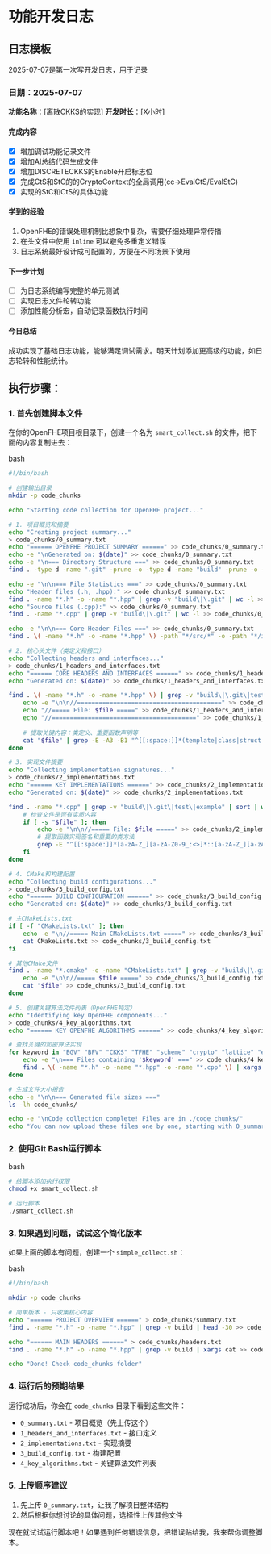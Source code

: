 # 功能开发日志

## 日志模板

2025-07-07是第一次写开发日志，用于记录

### 日期：2025-07-07

**功能名称**：[离散CKKS的实现]
 **开发时长**：[X小时]

#### 完成内容

- [x] 增加调试功能记录文件
- [x] 增加AI总结代码生成文件
- [x] 增加DISCRETECKKS的Enable开启标志位
- [x] 完成CtS和StC的的CryptoContext的全局调用(cc->EvalCtS/EvalStC)
- [x] 实现的StC和CtS的具体功能

#### 学到的经验

1. OpenFHE的错误处理机制比想象中复杂，需要仔细处理异常传播
2. 在头文件中使用 `inline` 可以避免多重定义错误
3. 日志系统最好设计成可配置的，方便在不同场景下使用

#### 下一步计划

- [ ] 为日志系统编写完整的单元测试
- [ ] 实现日志文件轮转功能
- [ ] 添加性能分析宏，自动记录函数执行时间

#### 今日总结

成功实现了基础日志功能，能够满足调试需求。明天计划添加更高级的功能，如日志轮转和性能统计。



## 执行步骤：

### 1. 首先创建脚本文件

在你的OpenFHE项目根目录下，创建一个名为 `smart_collect.sh` 的文件，把下面的内容复制进去：

bash

```bash
#!/bin/bash

# 创建输出目录
mkdir -p code_chunks

echo "Starting code collection for OpenFHE project..."

# 1. 项目概览和摘要
echo "Creating project summary..."
> code_chunks/0_summary.txt
echo "====== OPENFHE PROJECT SUMMARY ======" >> code_chunks/0_summary.txt
echo -e "\nGenerated on: $(date)" >> code_chunks/0_summary.txt
echo -e "\n=== Directory Structure ===" >> code_chunks/0_summary.txt
find . -type d -name ".git" -prune -o -type d -name "build" -prune -o -type d -print | head -50 | sed 's|[^/]*/|- |g' >> code_chunks/0_summary.txt

echo -e "\n\n=== File Statistics ===" >> code_chunks/0_summary.txt
echo "Header files (.h, .hpp):" >> code_chunks/0_summary.txt
find . -name "*.h" -o -name "*.hpp" | grep -v "build\|\.git" | wc -l >> code_chunks/0_summary.txt
echo "Source files (.cpp):" >> code_chunks/0_summary.txt
find . -name "*.cpp" | grep -v "build\|\.git" | wc -l >> code_chunks/0_summary.txt

echo -e "\n\n=== Core Header Files ===" >> code_chunks/0_summary.txt
find . \( -name "*.h" -o -name "*.hpp" \) -path "*/src/*" -o -path "*/include/*" | grep -v "build\|\.git" | sort >> code_chunks/0_summary.txt

# 2. 核心头文件（类定义和接口）
echo "Collecting headers and interfaces..."
> code_chunks/1_headers_and_interfaces.txt
echo "====== CORE HEADERS AND INTERFACES ======" >> code_chunks/1_headers_and_interfaces.txt
echo "Generated on: $(date)" >> code_chunks/1_headers_and_interfaces.txt

find . \( -name "*.h" -o -name "*.hpp" \) | grep -v "build\|\.git\|test" | sort | while read -r file; do
    echo -e "\n\n//========================================" >> code_chunks/1_headers_and_interfaces.txt
    echo "//===== File: $file =====" >> code_chunks/1_headers_and_interfaces.txt
    echo "//========================================" >> code_chunks/1_headers_and_interfaces.txt
    
    # 提取关键内容：类定义、重要函数声明等
    cat "$file" | grep -E -A3 -B1 "^[[:space:]]*(template|class|struct|enum|typedef|namespace|public:|protected:|private:|virtual|static|explicit)" | grep -v "^--$" >> code_chunks/1_headers_and_interfaces.txt
done

# 3. 实现文件摘要
echo "Collecting implementation signatures..."
> code_chunks/2_implementations.txt
echo "====== KEY IMPLEMENTATIONS ======" >> code_chunks/2_implementations.txt
echo "Generated on: $(date)" >> code_chunks/2_implementations.txt

find . -name "*.cpp" | grep -v "build\|\.git\|test\|example" | sort | while read -r file; do
    # 检查文件是否有实质内容
    if [ -s "$file" ]; then
        echo -e "\n\n//===== File: $file =====" >> code_chunks/2_implementations.txt
        # 提取函数实现签名和重要的类方法
        grep -E "^[[:space:]]*[a-zA-Z_][a-zA-Z0-9_:<>]*::[a-zA-Z_][a-zA-Z0-9_]*\s*\(" "$file" | head -20 >> code_chunks/2_implementations.txt
    fi
done

# 4. CMake和构建配置
echo "Collecting build configurations..."
> code_chunks/3_build_config.txt
echo "====== BUILD CONFIGURATION ======" >> code_chunks/3_build_config.txt
echo "Generated on: $(date)" >> code_chunks/3_build_config.txt

# 主CMakeLists.txt
if [ -f "CMakeLists.txt" ]; then
    echo -e "\n//===== Main CMakeLists.txt =====" >> code_chunks/3_build_config.txt
    cat CMakeLists.txt >> code_chunks/3_build_config.txt
fi

# 其他CMake文件
find . -name "*.cmake" -o -name "CMakeLists.txt" | grep -v "build\|\.git" | grep -v "^./CMakeLists.txt$" | while read -r file; do
    echo -e "\n\n//===== $file =====" >> code_chunks/3_build_config.txt
    cat "$file" >> code_chunks/3_build_config.txt
done

# 5. 创建关键算法文件列表（OpenFHE特定）
echo "Identifying key OpenFHE components..."
> code_chunks/4_key_algorithms.txt
echo "====== KEY OPENFHE ALGORITHMS ======" >> code_chunks/4_key_algorithms.txt

# 查找关键的加密算法实现
for keyword in "BGV" "BFV" "CKKS" "TFHE" "scheme" "crypto" "lattice" "encrypt" "decrypt" "key"; do
    echo -e "\n=== Files containing '$keyword' ===" >> code_chunks/4_key_algorithms.txt
    find . \( -name "*.h" -o -name "*.hpp" -o -name "*.cpp" \) | xargs grep -l "$keyword" 2>/dev/null | grep -v "build\|\.git" | head -10 >> code_chunks/4_key_algorithms.txt
done

# 生成文件大小报告
echo -e "\n\n=== Generated file sizes ===" 
ls -lh code_chunks/

echo -e "\nCode collection complete! Files are in ./code_chunks/"
echo "You can now upload these files one by one, starting with 0_summary.txt"
```

### 2. 使用Git Bash运行脚本

bash

```bash
# 给脚本添加执行权限
chmod +x smart_collect.sh

# 运行脚本
./smart_collect.sh
```

### 3. 如果遇到问题，试试这个简化版本

如果上面的脚本有问题，创建一个 `simple_collect.sh`：

bash

```bash
#!/bin/bash

mkdir -p code_chunks

# 简单版本 - 只收集核心内容
echo "====== PROJECT OVERVIEW ======" > code_chunks/summary.txt
find . -name "*.h" -o -name "*.hpp" | grep -v build | head -30 >> code_chunks/summary.txt

echo "====== MAIN HEADERS ======" > code_chunks/headers.txt
find . -name "*.h" -o -name "*.hpp" | grep -v build | xargs cat >> code_chunks/headers.txt

echo "Done! Check code_chunks folder"
```

### 4. 运行后的预期结果

运行成功后，你会在 `code_chunks` 目录下看到这些文件：

- `0_summary.txt` - 项目概览（先上传这个）
- `1_headers_and_interfaces.txt` - 接口定义
- `2_implementations.txt` - 实现摘要
- `3_build_config.txt` - 构建配置
- `4_key_algorithms.txt` - 关键算法文件列表

### 5. 上传顺序建议

1. 先上传 `0_summary.txt`，让我了解项目整体结构
2. 然后根据你想讨论的具体问题，选择性上传其他文件

现在就试试运行脚本吧！如果遇到任何错误信息，把错误贴给我，我来帮你调整脚本。

